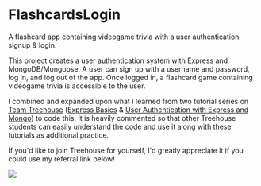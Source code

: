 # FlashcardsLogin
A flashcard app containing videogame trivia with a user authentication signup &amp; login.

This project creates a user authentication system with Express and MongoDB/Mongoose. A user can sign up with a username and password, log in, and log out of the app. Once logged in, a flashcard game containing videogame trivia is accessible to the user.

I combined and expanded upon what I learned from two tutorial series on <a href='https://www.teamtreehouse.com'>Team Treehouse</a> (<a href="https://teamtreehouse.com/library/express-basics-2">Express Basics</a> & <a href="https://teamtreehouse.com/library/user-authentication-with-express-and-mongo">User Authentication with Express and Mongo</a>) to code this. It is heavily commented so that other Treehouse students can easily understand the code and use it along with these tutorials as additional practice. 

If you'd like to join Treehouse for yourself, I'd greatly appreciate it if you could use my referral link below!


<a href="http://referrals.trhou.se/kaylakremer" target="_blank"><img src="https://static.teamtreehouse.com/assets/content/referral-badge-grn.png" /></a>

